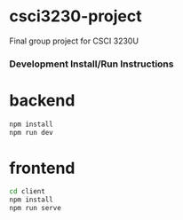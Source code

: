 # csci3230-project
Final group project for CSCI 3230U

### Development Install/Run Instructions

# backend
```sh
npm install
npm run dev
```

# frontend
```sh
cd client
npm install
npm run serve
```